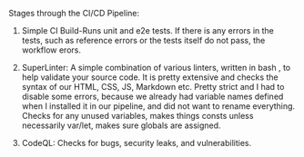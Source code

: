 Stages through the CI/CD Pipeline:

1. Simple CI Build-Runs unit and e2e tests. If there is any errors in the tests, such as reference errors or the tests itself do not pass, the workflow erors.

2. SuperLinter: A simple combination of various linters, written in bash , to help validate your source code. It is pretty extensive and checks the syntax of our HTML, CSS, JS, Markdown etc. Pretty strict and I had to disable some errors, because we already had variable names defined when I installed it in our pipeline, and did not want to rename everything. Checks for any unused variables, makes things consts unless necessarily var/let, makes sure globals are assigned.

3. CodeQL: Checks for bugs, security leaks, and vulnerabilities.
